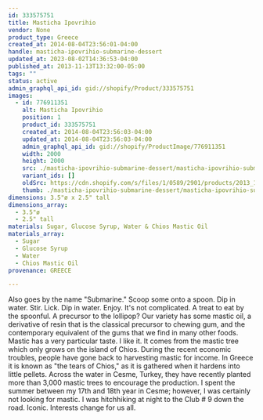```yaml
---
id: 333575751
title: Masticha Ipovrihio
vendor: None
product_type: Greece
created_at: 2014-08-04T23:56:01-04:00
handle: masticha-ipovrihio-submarine-dessert
updated_at: 2023-08-02T14:36:53-04:00
published_at: 2013-11-13T13:32:00-05:00
tags: ""
status: active
admin_graphql_api_id: gid://shopify/Product/333575751
images:
  - id: 776911351
    alt: Masticha Ipovrihio
    position: 1
    product_id: 333575751
    created_at: 2014-08-04T23:56:03-04:00
    updated_at: 2014-08-04T23:56:03-04:00
    admin_graphql_api_id: gid://shopify/ProductImage/776911351
    width: 2000
    height: 2000
    src: ./masticha-ipovrihio-submarine-dessert/masticha-ipovrihio-submarine-dessert__0.jpg
    variant_ids: []
    oldSrc: https://cdn.shopify.com/s/files/1/0589/2901/products/2013_11_09_Kiosk_0696_1.jpeg?v=1407210963
    thumb: ./masticha-ipovrihio-submarine-dessert/masticha-ipovrihio-submarine-dessert__0-thumb.jpg
dimensions: 3.5"ø x 2.5" tall
dimensions_array:
  - 3.5"ø
  - 2.5" tall
materials: Sugar, Glucose Syrup, Water & Chios Mastic Oil
materials_array:
  - Sugar
  - Glucose Syrup
  - Water
  - Chios Mastic Oil
provenance: GREECE

---
```


Also goes by the name "Submarine." Scoop some onto a spoon. Dip in water. Stir. Lick. Dip in water. Enjoy. It's not complicated. A treat to eat by the spoonful. A precursor to the lollipop? Our variety has some mastic oil, a derivative of resin that is the classical precursor to chewing gum, and the contemporary equivalent of the gums that we find in many other foods. Mastic has a very particular taste. I like it. It comes from the mastic tree which only grows on the island of Chios. During the recent economic troubles, people have gone back to harvesting mastic for income. In Greece it is known as "the tears of Chios," as it is gathered when it hardens into little pellets. Across the water in Cesme, Turkey, they have recently planted more than 3,000 mastic trees to encourage the production. I spent the summer between my 17th and 18th year in Cesme; however, I was certainly not looking for mastic. I was hitchhiking at night to the Club # 9 down the road. Iconic. Interests change for us all.